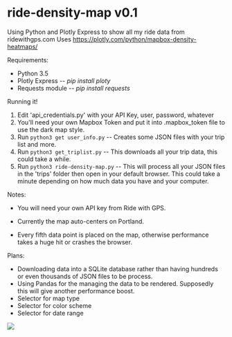 # ride-density-map v0.1
Using Python and Plotly Express to show all my ride data from ridewithgps.com
Uses https://plotly.com/python/mapbox-density-heatmaps/

Requirements:
+ Python 3.5
+ Plotly Express -- *pip install ploty*
+ Requests module -- *pip install requests*

Running it!
1. Edit 'api_credentials.py' with your API Key, user, password, whatever
2. You'll need your own Mapbox Token and put it into .mapbox_token file to use the dark map style. 
3. Run `python3 get user_info.py` -- Creates some JSON files with your trip list and more. 
4. Run `python3 get_triplist.py` -- This downloads all your trip data, this could take a while. 
5. Run `python3 ride-density-map.py` -- This will process all your JSON files in the 'trips' folder then open in your default browser. This could take a minute depending on how much data you have and your computer. 


Notes:
+ You will need your own API key from Ride with GPS. 

+ Currently the map auto-centers on Portland.

+ Every fifth data point is placed on the map, otherwise performance takes a huge hit or crashes the browser. 


Plans:
+ Downloading data into a SQLite database rather than having hundreds or even thousands of JSON files to be process.
+ Using Pandas for the managing the data to be rendered. Supposedly this will give another performance boost. 
+ Selector for map type
+ Selector for color scheme
+ Selector for date range

![](https://s3.amazonaws.com/rwgps/screenshots/2021040721-55-10.png)
